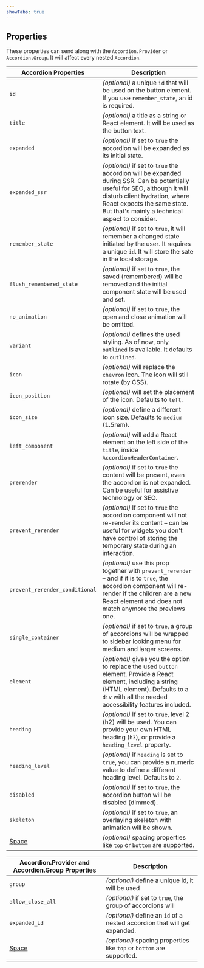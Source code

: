 ```yaml
---
showTabs: true
---
```


## Properties

These properties can send along with the `Accordion.Provider` or `Accordion.Group`. It will affect every nested `Accordion`.

| Accordion Properties                        | Description                                                                                                                                                                                                                                  |
| ------------------------------------------- | -------------------------------------------------------------------------------------------------------------------------------------------------------------------------------------------------------------------------------------------- |
| `id`                                        | _(optional)_ a unique `id` that will be used on the button element. If you use `remember_state`, an id is required.                                                                                                                         |
| `title`                                     | _(optional)_ a title as a string or React element. It will be used as the button text.                                                                                                                                                       |
| `expanded`                                  | _(optional)_ if set to `true` the accordion will be expanded as its initial state.                                                                                                                                                          |
| `expanded_ssr`                              | _(optional)_ if set to `true` the accordion will be expanded during SSR. Can be potentially useful for SEO, although it will disturb client hydration, where React expects the same state. But that's mainly a technical aspect to consider. |
| `remember_state`                            | _(optional)_ if set to `true`, it will remember a changed state initiated by the user. It requires a unique `id`. It will store the sate in the local storage.                                                                              |
| `flush_remembered_state`                    | _(optional)_ if set to `true`, the saved (remembered) will be removed and the initial component state will be used and set.                                                                                                                  |
| `no_animation`                              | _(optional)_ if set to `true`, the open and close animation will be omitted.                                                                                                                                                                 |
| `variant`                                   | _(optional)_ defines the used styling. As of now, only `outlined` is available. It defaults to `outlined`.                                                                                                                                   |
| `icon`                                      | _(optional)_ will replace the `chevron` icon. The icon will still rotate (by CSS).                                                                                                                                                           |
| `icon_position`                             | _(optional)_ will set the placement of the icon. Defaults to `left`.                                                                                                                                                                         |
| `icon_size`                                 | _(optional)_ define a different icon size. Defaults to `medium` (1.5rem).                                                                                                                                                                    |
| `left_component`                            | _(optional)_ will add a React element on the left side of the `title`, inside `AccordionHeaderContainer`.                                                                                                                                    |
| `prerender`                                 | _(optional)_ if set to `true` the content will be present, even the accordion is not expanded. Can be useful for assistive technology or SEO.                                                                                                |
| `prevent_rerender`                          | _(optional)_ if set to `true` the accordion component will not re-render its content – can be useful for widgets you don't have control of storing the temporary state during an interaction.                                                  |
| `prevent_rerender_conditional`              | _(optional)_ use this prop together with `prevent_rerender` – and if it is to `true`, the accordion component will re-render if the children are a new React element and does not match anymore the previews one.                            |
| `single_container`                          | _(optional)_ if set to `true`, a group of accordions will be wrapped to sidebar looking menu for medium and larger screens.                                                                                                                  |
| `element`                                   | _(optional)_ gives you the option to replace the used `button` element. Provide a React element, including a string (HTML element). Defaults to a `div` with all the needed accessibility features included.                                 |
| `heading`                                   | _(optional)_ if set to `true`, level 2 (h2) will be used. You can provide your own HTML heading (`h3`), or provide a `heading_level` property.                                                                                               |
| `heading_level`                             | _(optional)_ if `heading` is set to `true`, you can provide a numeric value to define a different heading level. Defaults to `2`.                                                                                                            |
| `disabled`                                  | _(optional)_ if set to `true`, the accordion button will be disabled (dimmed).                                                                                                                                                               |
| `skeleton`                                  | _(optional)_ if set to `true`, an overlaying skeleton with animation will be shown.                                                                                                                                                          |
| [Space](/uilib/components/space/properties) | _(optional)_ spacing properties like `top` or `bottom` are supported.                                                                                                                                                                        |

| Accordion.Provider and Accordion.Group Properties | Description                                                                 |
| ------------------------------------------------- | --------------------------------------------------------------------------- |
| `group`                                           | _(optional)_ define a unique id, it will be used                           |
| `allow_close_all`                                 | _(optional)_ if set to `true`, the group of accordions will                 |
| `expanded_id`                                     | _(optional)_ define an `id` of a nested accordion that will get expanded. |
| [Space](/uilib/components/space/properties)       | _(optional)_ spacing properties like `top` or `bottom` are supported.       |
